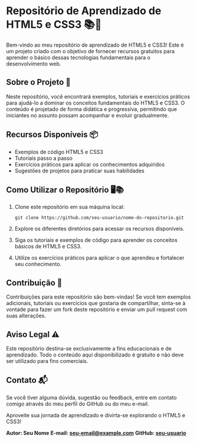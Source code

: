 # Repositório de Aprendizado de HTML5 e CSS3 📚🎨

Bem-vindo ao meu repositório de aprendizado de HTML5 e CSS3! Este é um projeto criado com o objetivo de fornecer recursos gratuitos para aprender o básico dessas tecnologias fundamentais para o desenvolvimento web.

## Sobre o Projeto 📝

Neste repositório, você encontrará exemplos, tutoriais e exercícios práticos para ajudá-lo a dominar os conceitos fundamentais do HTML5 e CSS3. O conteúdo é projetado de forma didática e progressiva, permitindo que iniciantes no assunto possam acompanhar e evoluir gradualmente.

## Recursos Disponíveis 📦

- Exemplos de código HTML5 e CSS3
- Tutoriais passo a passo
- Exercícios práticos para aplicar os conhecimentos adquiridos
- Sugestões de projetos para praticar suas habilidades

## Como Utilizar o Repositório 🖥️📚

1. Clone este repositório em sua máquina local:
   ```
   git clone https://github.com/seu-usuario/nome-do-repositorio.git
   ```

2. Explore os diferentes diretórios para acessar os recursos disponíveis.

3. Siga os tutoriais e exemplos de código para aprender os conceitos básicos de HTML5 e CSS3.

4. Utilize os exercícios práticos para aplicar o que aprendeu e fortalecer seu conhecimento.

## Contribuição 🤝

Contribuições para este repositório são bem-vindas! Se você tem exemplos adicionais, tutoriais ou exercícios que gostaria de compartilhar, sinta-se à vontade para fazer um fork deste repositório e enviar um pull request com suas alterações.

## Aviso Legal ⚠️

Este repositório destina-se exclusivamente a fins educacionais e de aprendizado. Todo o conteúdo aqui disponibilizado é gratuito e não deve ser utilizado para fins comerciais.

## Contato 📬

Se você tiver alguma dúvida, sugestão ou feedback, entre em contato comigo através do meu perfil do GitHub ou do meu e-mail.

Aproveite sua jornada de aprendizado e divirta-se explorando o HTML5 e CSS3!

**Autor: Seu Nome**
**E-mail: seu-email@example.com**
**GitHub: [seu-usuario](https://github.com/seu-usuario)**
